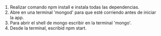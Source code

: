 1. Realizar comando npm install  e instala todas las dependencias.
2. Abre en una terminal 'mongod' para que esté corriendo antes de iniciar la app.
3. Para abrir el shell de mongo escribir en la terminal 'mongo'.
4. Desde la terminal, escribid npm start.
